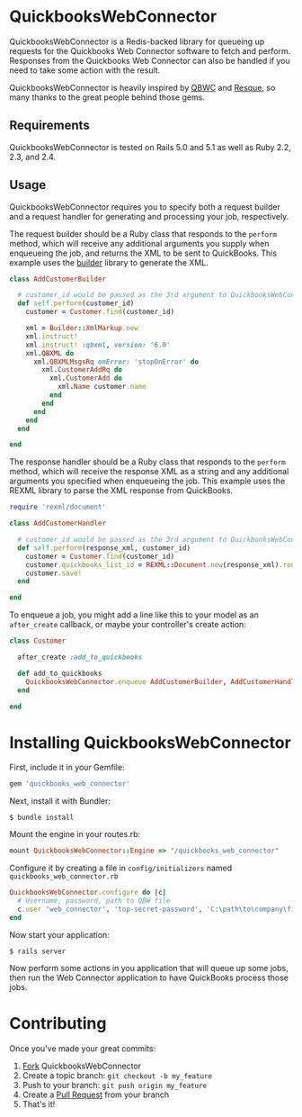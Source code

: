 QuickbooksWebConnector
======================

QuickbooksWebConnector is a Redis-backed library for queueing up requests for the Quickbooks Web Connector software to fetch and perform. Responses from the Quickbooks Web Connector can also be handled if you need to take some action with the result.

QuickbooksWebConnector is heavily inspired by [QBWC](https://github.com/skryl/qbwc) and [Resque](https://github.com/defunkt/resque), so many thanks to the great people behind those gems.

Requirements
------------

QuickbooksWebConnector is tested on Rails 5.0 and 5.1 as well as Ruby 2.2, 2.3, and 2.4.

Usage
--------

QuickbooksWebConnector requires you to specify both a request builder and a request handler for generating and processing your job, respectively.

The request builder should be a Ruby class that responds to the `perform` method, which will receive any additional arguments you supply when enqueueing the job, and returns the XML to be sent to QuickBooks. This example uses the [builder](https://github.com/jimweirich/builder) library to generate the XML.

```ruby
class AddCustomerBuilder

  # customer_id would be passed as the 3rd argument to QuickbooksWebConnector.enqueue
  def self.perform(customer_id)
    customer = Customer.find(customer_id)

    xml = Builder::XmlMarkup.new
    xml.instruct!
    xml.instruct! :qbxml, version: '6.0'
    xml.QBXML do
      xml.QBXMLMsgsRq onError: 'stopOnError' do
        xml.CustomerAddRq do
          xml.CustomerAdd do
            xml.Name customer.name
          end
        end
      end
    end
  end

end
```

The response handler should be a Ruby class that responds to the `perform` method, which will receive the response XML as a string and any additional arguments you specified when enqueueing the job. This example uses the REXML library to parse the XML response from QuickBooks.

```ruby
require 'rexml/document'

class AddCustomerHandler

  # customer_id would be passed as the 3rd argument to QuickbooksWebConnector.enqueue
  def self.perform(response_xml, customer_id)
    customer = Customer.find(customer_id)
    customer.quickbooks_list_id = REXML::Document.new(response_xml).root.text('QBXMLMsgsRs/CustomerAddRs/CustomerRet/ListID')
    customer.save!
  end

end
```

To enqueue a job, you might add a line like this to your model as an `after_create` callback, or maybe your controller's create action:

```ruby
class Customer

  after_create :add_to_quickbooks

  def add_to_quickbooks
    QuickbooksWebConnector.enqueue AddCustomerBuilder, AddCustomerHandler, id
  end

end
```

Installing QuickbooksWebConnector
=================================

First, include it in your Gemfile:

```ruby
gem 'quickbooks_web_connector'
```

Next, install it with Bundler:

```
$ bundle install
```

Mount the engine in your routes.rb:

```ruby
mount QuickbooksWebConnector::Engine => "/quickbooks_web_connector"
```

Configure it by creating a file in `config/initializers` named `quickbooks_web_connector.rb`

```ruby
QuickbooksWebConnector.configure do |c|
  # Username, password, path to QBW file
  c.user 'web_connector', 'top-secret-password', 'C:\path\to\company\file.QBW'
end
```

Now start your application:

```
$ rails server
```

Now perform some actions in you application that will queue up some jobs, then run the Web Connector application to have QuickBooks process those jobs.

Contributing
============

Once you've made your great commits:

1. [Fork](https://help.github.com/forking/) QuickbooksWebConnector
2. Create a topic branch: `git checkout -b my_feature`
3. Push to your branch: `git push origin my_feature`
4. Create a [Pull Request](https://help.github.com/pull-requests/) from your branch
5. That's it!
